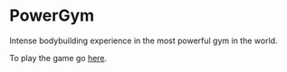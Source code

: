 # PowerGym
Intense bodybuilding experience in the most powerful gym in the world.

To play the game go [here](https://igstr.itch.io/powergym).
